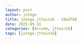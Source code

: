 ```yaml
---
layout: post
author: jotego
title: jotego.jttwin16 - 58adf68
date: 2025-05-31
categories: [Arcade, jttwin16]
tags: [jotego.jttwin16]
---
```


